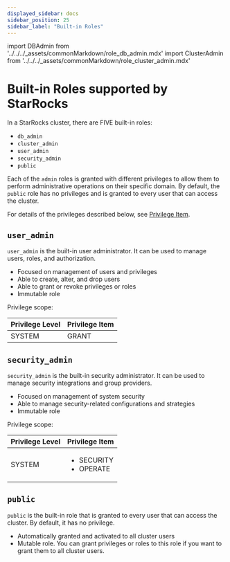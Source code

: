 ```yaml
---
displayed_sidebar: docs
sidebar_position: 25
sidebar_label: "Built-in Roles"
---
```


import DBAdmin from '../../../_assets/commonMarkdown/role_db_admin.mdx'
import ClusterAdmin from '../../../_assets/commonMarkdown/role_cluster_admin.mdx'

# Built-in Roles supported by StarRocks

In a StarRocks cluster, there are FIVE built-in roles:

- `db_admin`
- `cluster_admin`
- `user_admin`
- `security_admin`
- `public`

Each of the `admin` roles is granted with different privileges to allow them to perform administrative operations on their specific domain. By default, the `public` role has no privileges and is granted to every user that can access the cluster.

For details of the privileges described below, see [Privilege Item](./privilege_item.md).

<DBAdmin />

<ClusterAdmin />

## `user_admin`

`user_admin` is the built-in user administrator. It can be used to manage users, roles, and authorization.

- Focused on management of users and privileges
- Able to create, alter, and drop users
- Able to grant or revoke privileges or roles
- Immutable role

Privilege scope:

| Privilege Level   | Privilege Item |
| ----------------- | -------------- |
| SYSTEM            | GRANT          |

## `security_admin`

`security_admin` is the built-in security administrator. It can be used to manage security integrations and group providers.

- Focused on management of system security
- Able to manage security-related configurations and strategies
- Immutable role

Privilege scope:

| Privilege Level   | Privilege Item |
| ----------------- | -------------- |
| SYSTEM            | <ul><li>SECURITY</li><li>OPERATE</li></ul> |

## `public`

`public` is the built-in role that is granted to every user that can access the cluster. By default, it has no privilege.

- Automatically granted and activated to all cluster users
- Mutable role. You can grant privileges or roles to this role if you want to grant them to all cluster users.

